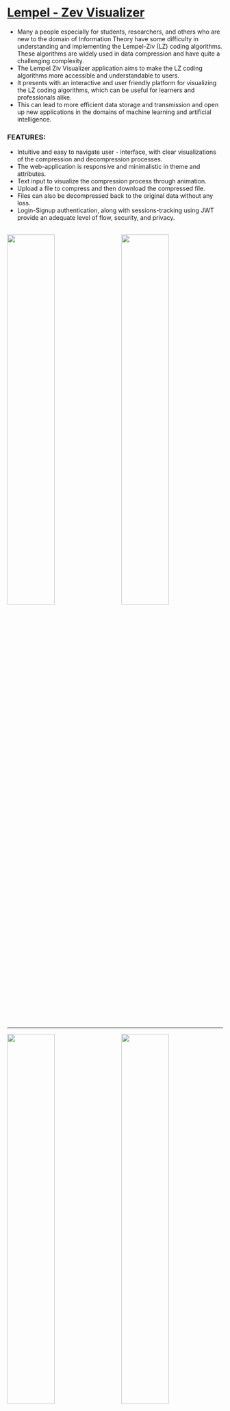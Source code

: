 # [Lempel - Zev Visualizer](https://lzv-601.web.app/)

- Many a people especially for students, researchers, and others who are new to the domain of Information Theory have some difficulty in understanding and implementing the Lempel-Ziv (LZ) coding algorithms. These algorithms are widely used in data compression and have quite a challenging complexity.
- The Lempel Ziv Visualizer application aims to make the LZ coding algorithms more accessible and understandable to users.
- It presents with an interactive and user friendly platform for visualizing the LZ coding algorithms, which can be useful for learners and professionals alike.
- This can lead to more efficient data storage and transmission and open up new applications in the domains of machine learning and artificial intelligence.

### FEATURES:
- Intuitive and easy to navigate user - interface, with clear visualizations of the compression and decompression processes.
- The web-application is responsive and minimalistic in theme and attributes.
- Text input to visualize the compression process through animation.
- Upload a file to compress and then download the compressed file.
- Files can also be decompressed back to the original data without any loss.
- Login-Signup authentication, along with sessions-tracking using JWT provide an adequate level of flow, security, and privacy.

<p>
  <br>
    <img width="47%" src="https://github.com/pnzrdlr17/lzv-601/assets/81994166/a6520a1f-cb6c-4708-9cab-7a03dd50da1c">
    <img width="47%" align="right" src="https://github.com/pnzrdlr17/lzv-601/assets/81994166/751e9af3-2f3c-494c-9d55-cad38c942f68">
  <hr>
    <img width="47%" src="https://github.com/pnzrdlr17/lzv-601/assets/81994166/59db5074-6c2a-40f6-9855-527a2a499c97">
    <img width="47%" align="right" src="https://github.com/pnzrdlr17/lzv-601/assets/81994166/793a6a96-ef79-4cba-b9d2-71b2b5b21d6c">
  <hr>
    <img width="47%" src="https://github.com/pnzrdlr17/lzv-601/assets/81994166/6e9265c6-7be9-4d04-9adf-ea04b4f238a1">
    <img width="47%" align="right" src="https://github.com/pnzrdlr17/lzv-601/assets/81994166/3441bc16-66bc-4bcb-9639-9f4fa9df5382">
  <hr>
    <img width="47%" src="https://github.com/pnzrdlr17/lzv-601/assets/81994166/8b37282f-1f63-4809-aceb-15425c454363">
    <img width="47%" align="right" src="https://github.com/pnzrdlr17/lzv-601/assets/81994166/802f0c3c-d401-4328-8186-792fe6301e99">
  <br>
</p>


`Don't forget to leave a ⭐`


